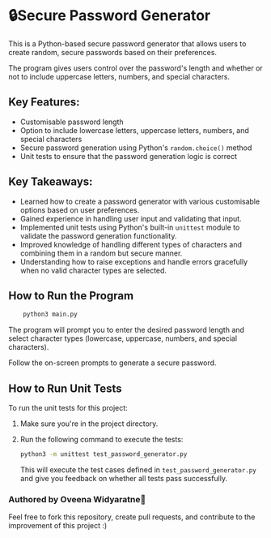 # 🔒Secure Password Generator

This is a Python-based secure password generator that allows users to create random, secure passwords based on their preferences. 

The program gives users control over the password's length and whether or not to include uppercase letters, numbers, and special characters.

## Key Features:
- Customisable password length
- Option to include lowercase letters, uppercase letters, numbers, and special characters
- Secure password generation using Python's `random.choice()` method
- Unit tests to ensure that the password generation logic is correct

## Key Takeaways:
- Learned how to create a password generator with various customisable options based on user preferences.
- Gained experience in handling user input and validating that input.
- Implemented unit tests using Python's built-in `unittest` module to validate the password generation functionality.
- Improved knowledge of handling different types of characters and combining them in a random but secure manner.
- Understanding how to raise exceptions and handle errors gracefully when no valid character types are selected.

## How to Run the Program

```bash
    python3 main.py
 ```

The program will prompt you to enter the desired password length and select character types (lowercase, uppercase, numbers, and special characters).

Follow the on-screen prompts to generate a secure password.

## How to Run Unit Tests

To run the unit tests for this project:

1. Make sure you're in the project directory.
2. Run the following command to execute the tests:

    ```bash
    python3 -m unittest test_password_generator.py
    ```

    This will execute the test cases defined in `test_password_generator.py` and give you feedback on whether all tests pass successfully.

### Authored by Oveena Widyaratne🐍
Feel free to fork this repository, create pull requests, and contribute to the improvement of this project :)


